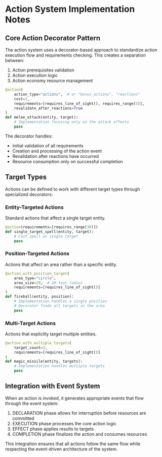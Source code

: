 # Action System Implementation Notes

## Core Action Decorator Pattern

The action system uses a decorator-based approach to standardize action execution flow and requirements checking. This creates a separation between:

1. Action prerequisites validation
2. Action execution logic 
3. Action economy resource management

```python
@action(
    action_type="actions",  # or "bonus_actions", "reactions"
    cost=1,
    requirements=[requires_line_of_sight(), requires_range(5)],
    revalidate_after_reactions=True
)
def melee_attack(entity, target):
    # Implementation focusing only on the attack effects
    pass
```

The decorator handles:
- Initial validation of all requirements
- Creation and processing of the action event
- Revalidation after reactions have occurred
- Resource consumption only on successful completion

## Target Types

Actions can be defined to work with different target types through specialized decorators:

### Entity-Targeted Actions
Standard actions that affect a single target entity.

```python
@action(requirements=[requires_range(30)])
def single_target_spell(entity, target):
    # Cast spell on single target
    pass
```

### Position-Targeted Actions
Actions that affect an area rather than a specific entity.

```python
@action_with_position_target(
    area_type="circle",
    area_size=20,  # 20-foot radius
    requirements=[requires_line_of_sight()]
)
def fireball(entity, position):
    # Implementation handles a single position
    # Decorator finds all targets in the area
    pass
```

### Multi-Target Actions
Actions that explicitly target multiple entities.

```python
@action_with_multiple_targets(
    target_count=3,
    requirements=[requires_line_of_sight()]
)
def magic_missile(entity, targets):
    # Implementation handles multiple targets
    pass
```

## Integration with Event System

When an action is invoked, it generates appropriate events that flow through the event system:
1. DECLARATION phase allows for interruption before resources are committed
2. EXECUTION phase processes the core action logic
3. EFFECT phase applies results to targets
4. COMPLETION phase finalizes the action and consumes resources

This integration ensures that all actions follow the same flow while respecting the event-driven architecture of the system.